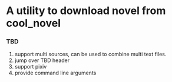 # A utility to download novel from cool_novel 
### TBD
1. support multi sources, can be used to combine multi text files.
2. jump over TBD header
3. support pixiv
4. provide command line arguments
